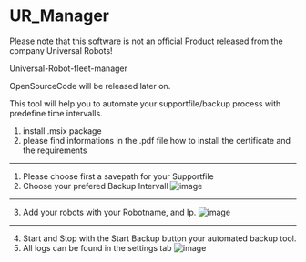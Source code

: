 # UR_Manager


Please note that this software is not an official Product released from the company Universal Robots!





Universal-Robot-fleet-manager

OpenSourceCode will be released later on. 

This tool will help you to automate your supportfile/backup process with predefine time intervalls. 

1. install .msix package
2. please find informations in the .pdf file how to install the certificate and the requirements
-------------------------------------------------------------------------------------------------
1. Please choose first a savepath for your Supportfile
2. Choose your prefered Backup Intervall
![image](https://github.com/2onk/UR_Manager/assets/122785824/f1c40542-14be-42df-b137-4121c85a8e1b)

-------------------------------------------------------------------------------------------------
3. Add your robots with your Robotname, and Ip.
![image](https://github.com/2onk/UR_Manager/assets/122785824/cfe215e4-5490-4447-9901-19bf60aa555d)

-------------------------------------------------------------------------------------------------
4. Start and Stop with the Start Backup button your automated backup tool.
5. All logs can be found in the settings tab
![image](https://github.com/2onk/UR_Manager/assets/122785824/3737c0f3-0f6a-4a75-9814-2219921a75a8)

